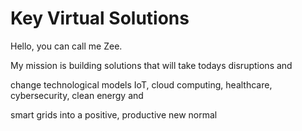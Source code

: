 # Key Virtual Solutions

Hello, you can call me Zee.

My mission is building solutions that will take todays disruptions and

change technological models IoT, cloud computing, healthcare, cybersecurity, clean energy and

smart grids into a positive, productive new normal



